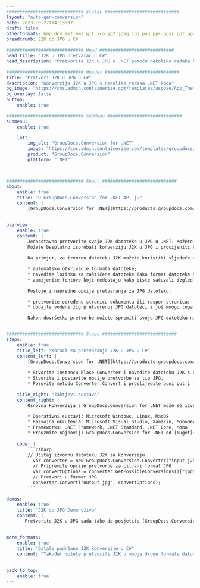 ```yaml
---
############################# Static ############################
layout: "auto-gen-conversion"
date: 2023-10-27T14:13:37
draft: false
otherformats: bmp dcm emf emz gif ico jp2 jpeg jpg png pps ppsx ppt pptx psb psd svg svgz tga tif tiff webp wmf wmz
breadcrumb: J2K do JPG u C#

############################# Head ############################
head_title: "J2K u JPG pretvarač u C#"
head_description: "Pretvorite J2K u JPG u .NET pomoću nekoliko redaka koda. Koristite GroupDocs Document Conversion API za pretvaranje preko 160 formata datoteka."

############################# Header ############################
title: "Pretvori J2K u JPG u C#"
description: "Konverzija J2K u JPG s nekoliko redaka .NET koda"
bg_image: "https://cms.admin.containerize.com/templates/aspose/App_Themes/V3/images/bg/header1.png"
bg_overlay: false
button:
    enable: true

############################# SubMenu ############################
submenu:
    enable: true

    left:
        img_alt: "GroupDocs.Conversion for .NET"
        image: "https://cms.admin.containerize.com/templates/groupdocs/images/product-logos/90x90-noborder/groupdocs-conversion-net.png"
        product: "GroupDocs.Conversion"
        platform: ".NET"



############################# About ############################
about:
    enable: true
    title: "O GroupDocs.Conversion for .NET API-ju"
    content: |
        [GroupDocs.Conversion for .NET](https://products.groupdocs.com/conversion/net/) može se koristiti za pretvaranje Microsoft Worda, Excela, PowerPointa, PDF-a, Visio i drugih formata. GroupDocs.Conversion je samostalni API koji je prikladan za pozadinske i interne sustave gdje su potrebne visoke performanse. Ne ovisi o softveru poput Microsofta ili Open Officea.
    

overview:
    enable: true
    content: |
        Jednostavno pretvorite svoje J2K datoteke u JPG u .NET. Možete koristiti samo nekoliko C# linija koda na bilo kojoj platformi po vašem izboru kao što su - Windows, Linux, macOS.
        Možete besplatno isprobati konverziju J2K u JPG i procijeniti kvalitetu rezultata konverzije. Uz jednostavne scenarije konverzije datoteka, možete isprobati naprednije opcije za učitavanje izvorne J2K datoteke i za spremanje izlaznog JPG rezultata. 
        
        Na primjer, za izvornu datoteku J2K možete koristiti sljedeće opcije učitavanja:

        * automatsko otkrivanje formata datoteke;
        * navedite lozinku za zaštićene datoteke (ako format datoteke to podržava);
        * zamijenite fontove koji nedostaju kako biste sačuvali izgled dokumenta.
        
        Postoje i napredne opcije pretvaranja za JPG datoteku:

        * pretvorite određenu stranicu dokumenta ili raspon stranica;
        * dodajte vodeni žig pretvorenoj JPG datoteci i još mnogo toga.

        Nakon dovršetka pretvorbe možete spremiti svoju JPG datoteku na lokalnu stazu datoteke ili bilo koju pohranu treće strane kao što su FTP, Amazon S3, Google Drive, Dropbox itd. Imajte na umu - da pretvorite J2K u {{ TO}} nema potrebe za instaliranjem bilo kakvog dodatnog softvera - poput MS Officea, Open Officea, Adobe Acrobat Readera itd.


############################# Steps ############################
steps:
    enable: true
    title_left: "Koraci za pretvaranje J2K u JPG u C#"
    content_left: |
        [GroupDocs.Conversion for .NET](https://products.groupdocs.com/conversion/net/) programerima olakšava pretvaranje J2K datoteke u JPG s nekoliko redaka koda.
        
        * Stvorite instancu klase Converter i navedite datoteku J2K s punim putem
        * Stvorite i postavite opcije pretvorbe za tip JPG.
        * Pozovite metodu Converter.Convert i proslijedite puni put i format (JPG) kao parametar

    title_right: "Zahtjevi sustava"
    content_right: |
        Osnovna konverzija s GroupDocs.Conversion for .NET može se izvršiti u samo nekoliko jednostavnih koraka. Naši API-ji podržani su na svim glavnim platformama i operativnim sustavima. Prije izvršavanja koda u nastavku, provjerite imate li sljedeće preduvjete instalirane na vašem sustavu.

        * Operativni sustavi: Microsoft Windows, Linux, MacOS
        * Razvojna okruženja: Microsoft Visual Studio, Xamarin, MonoDevelop
        * Frameworks: .NET Framework, .NET Standard, .NET Core, Mono
        * Preuzmite najnoviji GroupDocs.Conversion for .NET od [Nuget](https://www.nuget.org/packages/groupdocs.conversion)
         
    code: |
        ```csharp    
        // Učitaj izvornu datoteku J2K za konverziju
          var converter = new GroupDocs.Conversion.Converter("input.j2k");
          // Pripremite opcije pretvorbe za ciljani format JPG
          var convertOptions = converter.GetPossibleConversions()["jpg"].ConvertOptions;
          // Pretvori u format JPG
          converter.Convert("output.jpg", convertOptions);
        ```

demos:
    enable: true
    title: "J2K do JPG Demo uživo"
    content: |
       Pretvorite J2K u JPG sada tako da posjetite [GroupDocs.Conversion App](https://products.groupdocs.app/conversion/family) web mjesto. Online demo ima sljedeće prednosti
          

more_formats:
    enable: true
    title: "Ostale podržane J2K konverzije u C#"
    content: "Također možete pretvoriti J2K u mnoge druge formate datoteka. Pogledajte popis u nastavku."
       
       
back_to_top:
    enable: true
---
```

